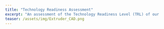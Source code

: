 ```yaml
---
title: "Technology Readiness Assessment"
excerpt: "An assessment of the Technology Readiness Level (TRL) of our extruder"
teaser: /assets/img/Extruder_CAD.png
---
```


